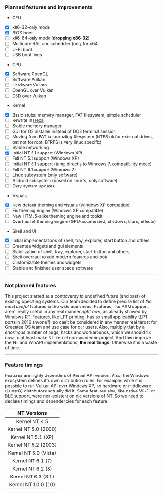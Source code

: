 ### Planned features and improvements

* CPU
 * [x] x86-32-only mode
 * [x] BIOS boot
 * [ ] x86-64-only mode (**dropping x86-32**)
 * [ ] Multicore HAL and scheduler (only for x64)
 * [ ] UEFI boot
 * [ ] USB boot fixes
* GPU
 * [x] Software OpenGL
 * [ ] Software Vulkan
 * [ ] Hardware Vulkan
 * [ ] OpenGL over Vulkan
 * [ ] D3D over Vulkan
* Kernel
 * [x] Basic stubs: memory manager, FAT filesystem, simple scheduler
 * [ ] Rewrite in [Hexa](https://github.com/hexalang)
 * [ ] Stable memory manager
 * [ ] GUI for OS installer instead of DOS terminal session
 * [ ] Moving from FAT to journaling filesystem (NTFS ok for external drives, but not for root, BTRFS is very linux specific)
 * [ ] Stable networking
 * [x] Initial NT 5.1 support (Windows XP)
 * [ ] Full NT 5.1 support (Windows XP)
 * [ ] Initial NT 6.1 support (jump directly to Windows 7, compatibility mode)
 * [ ] Full NT 6.1 support (Windows 7)
 * [ ] Linux subsystem (only software)
 * [ ] Android subsystem (based on linux's, only software)
 * [ ] Easy system updates
* Visuals
 * [x] New default theming and visuals (Windows XP compatible)
 * [ ] Fix theming engine (Windows XP compatible)
 * [ ] New HTML5-alike theming engine and toolkit
 * [ ] Overhaul of theming engine (GPU-accelerated, shadows, blurs, effects)
* Shell and UI
 * [x] Initial implementations of shell, tray, explorer, start button and others
 * [ ] Greentea widgets and gui elements
 * [ ] Stabilization of shell, tray, explorer, start button and others
 * [ ] Shell overhaul to add modern features and look
 * [ ] Customizable themes and widgets
 * [ ] Stable and finished user space software

---

### Not planned features

This project started as a controversy to undefined future (and past) of existing operating systems.
Our team decided to define precise list of *the most useful* features to the wide audiences.
Features, like ARM support, aren't really useful in any real manner *right now*, as already showed by Windows RT.
Features, like LPT printing, has so small applicability (LPT ports in 2016 anyone?),
so can't be considered in any manner real target for Greentea OS team and use case for our users.
Also, multiply that by a *enormous* number of bugs, hacks and workarounds, which we should fix now,
to at least make NT kernel non-academic project! And then improve the NT and WinAPI implementations, **the real things**.
Otherwise it is a waste of time.

---

### Feature timings

Features are highly dependent of Kernel API version.
Also, the Windows exosystem defines it's own distribution rules.
For example: while it *is* possible to run Vulkan API over Windows XP,
no hardware or middleware (LunarG) distributors actually did it.
Some features also, like native Wi-Fi or BLE support, were non-existent on old versions of NT.
So we need to declare timings and dependencies for each feature.

| NT Versions |
|:-:|
| Kernel NT < 5 |
| Kernel NT 5.0 (2000) |
| Kernel NT 5.1 (XP) |
| Kernel NT 5.2 (2003) |
| Kernel NT 6.0 (Vista) |
| Kernel NT 6.1 (7) |
| Kernel NT 6.2 (8) |
| Kernel NT 6.3 (8.1) |
| Kernel NT 10.0 (10) |
